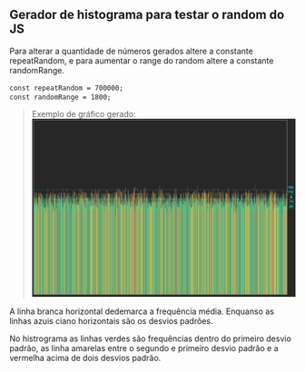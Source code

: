 ## Gerador de histograma para testar o random do JS

Para alterar a quantidade de números gerados altere a constante repeatRandom, e para aumentar o range do random altere a constante randomRange.

```JS
const repeatRandom = 700000;
const randomRange = 1800;
```

>Exemplo de gráfico gerado:
>![Exemplo](print.png "Exemplo")

A linha branca horizontal dedemarca a frequência média.
Enquanso as linhas azuis ciano horizontais são os desvios padrões.

No histrograma as linhas verdes são frequências dentro do primeiro desvio padrão, as linha amarelas entre o segundo e primeiro desvio padrão e a vermelha acima de dois desvios padrão.